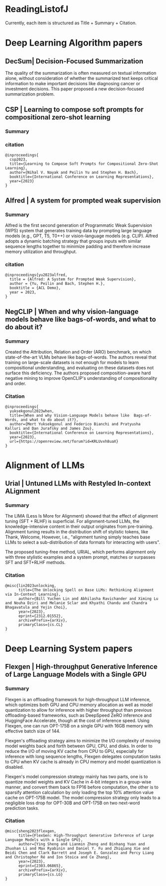 # ReadingListofJ

Currently, each item is structured as Title + Summary + Citation. 
# Deep Learning Algorithm papers

## DecSum| Decision-Focused Summarization
The quality of the summarization is often measured on textual information alone, without consideration of whether the summarized text keeps critical information to make important decisions like diagnosing cancer or investment decisions. This paper proposed a new decision-focused summarization problem.

## CSP | Learning to compose soft prompts for compositional zero-shot learning

### Summary

### citation
```
@inproceedings{
  csp2023,
  title={Learning to Compose Soft Prompts for Compositional Zero-Shot Learning},
  author={Nihal V. Nayak and Peilin Yu and Stephen H. Bach},
  booktitle={International Conference on Learning Representations},
  year={2023}
}
```

## Alfred | A system for prompted weak supervision

### Summary
Alfred is the first second generation of Programmatic Weak Supervision (WPS) system that generates training data by prompting large language models (e.g., GPT, T5, T0++) or vision-language models (e.g. CLIP). Alfred adopts a dynamic batching strategy that groups inputs with similar sequence lengths together to minimize padding and therefore increase memory utilization and throughput.

### citation
```
@inproceedings{yu2023alfred,
  title = {Alfred: A System for Prompted Weak Supervision},
  author = {Yu, Peilin and Bach, Stephen H.}, 
  booktitle = {ACL Demo}, 
  year = 2023, 
}
```

## NegCLIP | When and why vision-language models behave like bags-of-words, and what to do about it?

### Summary
Created the Attribution, Relation and Order (ARO) benchmark, on which state-of-the-art VLMs behave like bags-of-words. The authors reveal that training on large-scale datasets is not enough for models to learn compositional understanding, and evaluating on these datasets does not surface this deficiency. The authors proposed composition-aware hard negative mining to improve OpenCLIP's understanding of compositionality and order.

### Citation
```
@inproceedings{
  yuksekgonul2023when,
  title={When and why Vision-Language Models behave like  Bags-of-Words, and what to do about it?},
  author={Mert Yuksekgonul and Federico Bianchi and Pratyusha   Kalluri and Dan Jurafsky and James Zou},
  booktitle={International Conference on Learning Representations},
  year={2023},
  url={https://openreview.net/forum?id=KRLUvxh8uaX}
}
```

# Alignment of LLMs

## Urial | Untuned LLMs with Restyled In-context ALignment

### Summary
The LIMA (Less Is More for Alignment) showed that the effect of alignment tuning (SFT + RLHF) is superficial. For alignment-tuned LLMs, the knowledge-intensive content in their output originates from pre-training. Alignment tuning results in the distribution shift of stylistic tokens, like Thank, Welcome, However, i.e., "alignment tuning simply teaches base LLMs to select a sub-distribution of data formats for interacting with users".

The proposed tuning-free method, URIAL, which performs alignment only with three stylistic examples and a system prompt, matches or surpasses SFT and SFT+RLHF methods.
### Citation
```
@misc{lin2023unlocking,
      title={The Unlocking Spell on Base LLMs: Rethinking Alignment via In-Context Learning}, 
      author={Bill Yuchen Lin and Abhilasha Ravichander and Ximing Lu and Nouha Dziri and Melanie Sclar and Khyathi Chandu and Chandra Bhagavatula and Yejin Choi},
      year={2023},
      eprint={2312.01552},
      archivePrefix={arXiv},
      primaryClass={cs.CL}
}
```

# Deep Learning System papers

## Flexgen | High-throughput Generative Inference of Large Language Models with a Single GPU

### Summary
Flexgen is an offloading framework for high-throughput LLM inference, which optimizes both GPU and CPU memory allocation as well as model quantization to allow for inference with higher throughput than previous offloading-based frameworks, such as DeepSpeed ZeRO inference and HuggingFace Accelerate, though at the cost of inference speed. Using Flexgen, one can run OPT-175B on a single GPU with 16GB memory with effective batch size of 144.

Flexgen's offloading strategy aims to minimize the I/O complexity of moving model weights back and forth between GPU, CPU, and disks. In order to reduce the I/O of moving KV cache from CPU to GPU, especially for inference with long sequence lengths, Flexgen delegates computation tasks to CPU when KV cache is already in CPU memory and model quantization is disabled. 

Flexgen's model compression strategy mainly has two parts, one is to quantize model weights and KV Cache in 4-bit integers in a group-wise manner, and convert them back to FP16 before computation, the other is to sparsify attention calculation by only loading the top 10% attention value cache on OPT-175B model. The model compression strategy only leads to a negligible loss drop for OPT-30B and OPT-175B on two next-word prediction tasks.

### Citation
```
@misc{sheng2023flexgen,
      title={FlexGen: High-Throughput Generative Inference of Large Language Models with a Single GPU}, 
      author={Ying Sheng and Lianmin Zheng and Binhang Yuan and Zhuohan Li and Max Ryabinin and Daniel Y. Fu and Zhiqiang Xie and Beidi Chen and Clark Barrett and Joseph E. Gonzalez and Percy Liang and Christopher Ré and Ion Stoica and Ce Zhang},
      year={2023},
      eprint={2303.06865},
      archivePrefix={arXiv},
      primaryClass={cs.LG}
}
```

